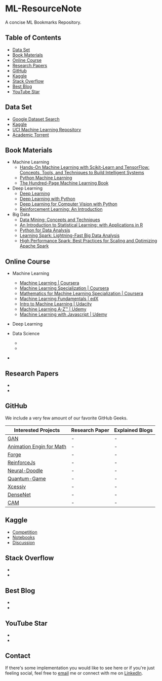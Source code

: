 # ML-ResourceNote
A concise ML Bookmarks Repository.

## Table of Contents
- [Data Set](#data-set)
- [Book Materials](#book-materials)
- [Online Course](#online-course)
- [Research Papers](#research-paper)
- [GitHub](#github)
- [Kaggle](#kaggle)
- [Stack Overflow](#stack-overflow)
- [Best Blog](#best-blog)
- [YouTube Star](#youtube-star)

## Data Set
* [Google Dataset Search](https://toolbox.google.com/datasetsearch)
* [Kaggle](https://www.kaggle.com/datasets)
* [UCI Machine Learning Repository](http://mlr.cs.umass.edu/ml/)
* [Academic Torrent](http://academictorrents.com/browse.php?cat=6)

## Book Materials
* Machine Learning 
   + [Hands-On Machine Learning with Scikit-Learn and TensorFlow: Concepts, Tools, and Techniques to Build Intelligent Systems](https://www.amazon.com/Hands-Machine-Learning-Scikit-Learn-TensorFlow/dp/1491962291)
   + [Python Machine Learning](https://www.amazon.com/Python-Machine-Learning-Sebastian-Raschka-ebook/dp/B00YSILNL0)
   + [The Hundred-Page Machine Learning Book](https://www.amazon.com/Hundred-Page-Machine-Learning-Book/dp/199957950X)
* Deep Learning 
  + [Deep Learning](https://www.deeplearningbook.org/) 
  + [Deep Learning with Python](https://www.amazon.com/Deep-Learning-Python-Francois-Chollet/dp/1617294438)
  + [Deep Learning for Computer Vision with Python](https://www.pyimagesearch.com/deep-learning-computer-vision-python-book/)
  + [Reinforcement Learning: An Introduction](https://www.amazon.com/Reinforcement-Learning-Introduction-Adaptive-Computation-ebook/dp/B008H5Q8VA)
* Big Data
  + [Data Mining: Concepts and Techniques](https://www.amazon.com/Data-Mining-Concepts-Techniques-Management/dp/0123814790)
  + [An Introduction to Statistical Learning: with Applications in R](https://www.amazon.com/Introduction-Statistical-Learning-Applications-Statistics/dp/1461471370)
  + [Python for Data Analysis](https://www.amazon.com/Python-Data-Analysis-Wrangling-IPython-ebook/dp/B075X4LT6K)
  + [Learning Spark: Lightning-Fast Big Data Analysis](https://www.amazon.com/Learning-Spark-Lightning-Fast-Data-Analysis/dp/1449358624)
  + [High Performance Spark: Best Practices for Scaling and Optimizing Apache Spark](https://www.amazon.com/High-Performance-Spark-Practices-Optimizing/dp/1491943203)


## Online Course
* Machine Learning
   + [Machine Learning | Coursera](https://www.coursera.org/learn/machine-learning/)
   + [Machine Learning Specialization | Coursera](https://www.coursera.org/specializations/machine-learning)
   + [Mathematics for Machine Learning Specialization | Coursera](https://www.coursera.org/specializations/mathematics-machine-learning?ranMID=40328&ranEAID=vedj0cWlu2Y&ranSiteID=vedj0cWlu2Y-WSA3NztyauBNjsUsiUfg3w&siteID=vedj0cWlu2Y-WSA3NztyauBNjsUsiUfg3w&utm_content=10&utm_medium=partners&utm_source=linkshare&utm_campaign=vedj0cWlu2Y)
   + [Machine Learning Fundamentals | edX](https://www.edx.org/course/machine-learning-fundamentals-4)
   + [Intro to Machine Learning | Udacity](https://www.udacity.com/course/intro-to-machine-learning-nanodegree--nd229?cjevent=50ab2edde60811e98252008a0a18050d)
   + [Machine Learning A-Z™ | Udemy](https://www.udemy.com/course/machinelearning/)
   + [Machine Learning with Javascript | Udemy](https://www.udemy.com/course/machine-learning-with-javascript/)
* Deep Learning
   
* Data Science
   + []()
   + []()


-

## Research Papers
-
-

## GitHub 
We include a very few amount of our favorite GitHub Geeks. 

| Interested Projects | Research Paper | Explained Blogs |
|-------|-------|-------|
|[GAN](https://github.com/goodfeli/adversarial) | - | - |
|[Animation Engin for Math](https://github.com/3b1b/manim) | - | - |
|[Forge](https://github.com/hollance/Forge) | - | - |
|[ReinforceJs](https://github.com/karpathy/reinforcejs) | - | - |
|[Neural-Doodle](https://github.com/alexjc/neural-doodle) | - | - |
|[Quantum-Game](https://github.com/stared/quantum-game) | - | - |
|[Xcessiv](https://github.com/reiinakano/xcessiv) | - | - |
|[DenseNet](https://github.com/liuzhuang13/DenseNet) | - | - |
|[CAM](https://github.com/metalbubble/CAM) | - | - |

## Kaggle
- [Competition](#competition)
- [Notebooks](#notebooks)
- [Discussion](#discussions)

## Stack Overflow
- 
- 

## Best Blog
-
-

## YouTube Star
-
-

## Contact
If there's some implementation you would like to see here or if you're just feeling social,
feel free to [email](mailto:eriklindernoren@gmail.com) me or connect with me on [LinkedIn](https://www.linkedin.com/in/eriklindernoren/).
